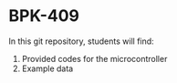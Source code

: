 # BPK-409

In this git repository, students will find:
 1. Provided codes for the microcontroller
 2. Example data
  




